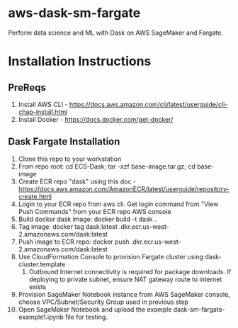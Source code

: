# aws-dask-sm-fargate
Perform data science and ML with Dask on AWS SageMaker and Fargate.

# Installation Instructions

## PreReqs
1.  Install AWS CLI - https://docs.aws.amazon.com/cli/latest/userguide/cli-chap-install.html
2.  Install Docker - https://docs.docker.com/get-docker/

## Dask Fargate Installation
1.  Clone this repo to your workstation
1.  From repo root: cd ECS-Dask; tar -xzf base-image.tar.gz; cd base-image
1.  Create ECR repo "dask" using this doc - https://docs.aws.amazon.com/AmazonECR/latest/userguide/repository-create.html
1.  Login to your ECR repo from aws cli. Get login command from "View Push Commands" from your ECR repo AWS console  
1.  Build docker dask image: docker build -t dask .
1.  Tag image: docker tag dask:latest <AWS Account ID>.dkr.ecr.us-west-2.amazonaws.com/dask:latest
1.  Push image to ECR repo: docker push <AWS Account ID>.dkr.ecr.us-west-2.amazonaws.com/dask:latest
1.  Use CloudFormation Console to provision Fargate cluster using dask-cluster.template 
    1.  Outbound Internet connectivity is required for package downloads. If deploying to private subnet, ensure NAT gateway route to internet exists
1.  Provision SageMaker Notebook instance from AWS SageMaker console, choose VPC/Subnet/Security Group used in previous step
1.  Open SageMaker Notebook and upload the example dask-sm-fargate-example1.ipynb file for testing.
 

